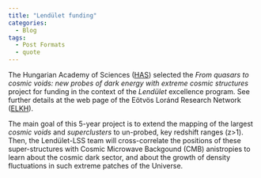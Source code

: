 ```yaml
---
title: "Lendület funding"
categories:
  - Blog
tags:
  - Post Formats
  - quote
---
```


The Hungarian Academy of Sciences ([HAS](https://mta.hu/english)) selected the _From quasars to cosmic voids: new probes of dark energy with extreme cosmic structures_ project for funding in the context of the _Lendület_ excellence program. See further details at the web page of the Eötvös Loránd Research Network ([ELKH](https://elkh.org/en/news/eight-new-elkh-research-groups-win-grant-to-start-work-as-part-of-the-2022-mta-lendulet-momentum-program/)).

The main goal of this 5-year project is to extend the mapping of the largest _cosmic voids_ and _superclusters_ to un-probed, key redshift ranges (z>1). Then, the Lendület-LSS team will cross-correlate the positions of these super-structures with Cosmic Microwave Backgound (CMB) anistropies to learn about the cosmic dark sector, and about the growth of density fluctuations in such extreme patches of the Universe.
